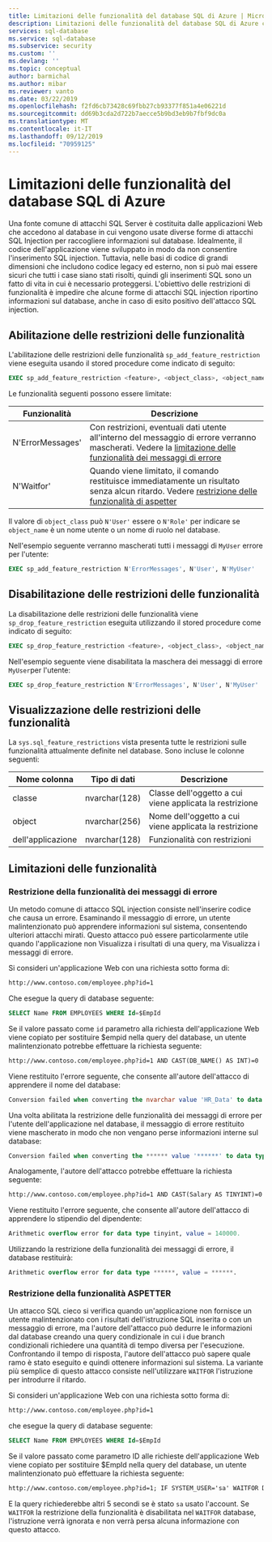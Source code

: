 ```yaml
---
title: Limitazioni delle funzionalità del database SQL di Azure | Microsoft Docs
description: Limitazioni delle funzionalità del database SQL di Azure consente di migliorare la sicurezza del database limitando le funzionalità del database che possono essere da utenti malintenzionati per ottenere l'accesso alle informazioni in esse contenute.
services: sql-database
ms.service: sql-database
ms.subservice: security
ms.custom: ''
ms.devlang: ''
ms.topic: conceptual
author: barmichal
ms.author: mibar
ms.reviewer: vanto
ms.date: 03/22/2019
ms.openlocfilehash: f2fd6cb73428c69fbb27cb93377f851a4e06221d
ms.sourcegitcommit: dd69b3cda2d722b7aecce5b9bd3eb9b7fbf9dc0a
ms.translationtype: MT
ms.contentlocale: it-IT
ms.lasthandoff: 09/12/2019
ms.locfileid: "70959125"
---
```

# <a name="azure-sql-database-feature-restrictions"></a>Limitazioni delle funzionalità del database SQL di Azure

Una fonte comune di attacchi SQL Server è costituita dalle applicazioni Web che accedono al database in cui vengono usate diverse forme di attacchi SQL Injection per raccogliere informazioni sul database.  Idealmente, il codice dell'applicazione viene sviluppato in modo da non consentire l'inserimento SQL injection.  Tuttavia, nelle basi di codice di grandi dimensioni che includono codice legacy ed esterno, non si può mai essere sicuri che tutti i case siano stati risolti, quindi gli inserimenti SQL sono un fatto di vita in cui è necessario proteggersi.  L'obiettivo delle restrizioni di funzionalità è impedire che alcune forme di attacchi SQL injection riportino informazioni sul database, anche in caso di esito positivo dell'attacco SQL injection.

## <a name="enabling-feature-restrictions"></a>Abilitazione delle restrizioni delle funzionalità

L'abilitazione delle restrizioni delle funzionalità `sp_add_feature_restriction` viene eseguita usando il stored procedure come indicato di seguito:

```sql
EXEC sp_add_feature_restriction <feature>, <object_class>, <object_name>
```

Le funzionalità seguenti possono essere limitate:

| Funzionalità          | Descrizione |
|------------------|-------------|
| N'ErrorMessages' | Con restrizioni, eventuali dati utente all'interno del messaggio di errore verranno mascherati. Vedere la [limitazione delle funzionalità dei messaggi di errore](#error-messages-feature-restriction) |
| N'Waitfor'       | Quando viene limitato, il comando restituisce immediatamente un risultato senza alcun ritardo. Vedere [restrizione delle funzionalità di aspetter](#waitfor-feature-restriction) |

Il valore di `object_class` può `N'User'` essere o `N'Role'` per indicare se `object_name` è un nome utente o un nome di ruolo nel database.

Nell'esempio seguente verranno mascherati tutti i messaggi di `MyUser` errore per l'utente:

```sql
EXEC sp_add_feature_restriction N'ErrorMessages', N'User', N'MyUser'
```

## <a name="disabling-feature-restrictions"></a>Disabilitazione delle restrizioni delle funzionalità

La disabilitazione delle restrizioni delle funzionalità viene `sp_drop_feature_restriction` eseguita utilizzando il stored procedure come indicato di seguito:

```sql
EXEC sp_drop_feature_restriction <feature>, <object_class>, <object_name>
```

Nell'esempio seguente viene disabilitata la maschera dei messaggi di errore `MyUser`per l'utente:

```sql
EXEC sp_drop_feature_restriction N'ErrorMessages', N'User', N'MyUser'
```

## <a name="viewing-feature-restrictions"></a>Visualizzazione delle restrizioni delle funzionalità

La `sys.sql_feature_restrictions` vista presenta tutte le restrizioni sulle funzionalità attualmente definite nel database. Sono incluse le colonne seguenti:

| Nome colonna | Tipo di dati | Descrizione |
|-------------|-----------|-------------|
| classe       | nvarchar(128) | Classe dell'oggetto a cui viene applicata la restrizione |
| object      | nvarchar(256) | Nome dell'oggetto a cui viene applicata la restrizione |
| dell'applicazione     | nvarchar(128) | Funzionalità con restrizioni |

## <a name="feature-restrictions"></a>Limitazioni delle funzionalità

### <a name="error-messages-feature-restriction"></a>Restrizione della funzionalità dei messaggi di errore

Un metodo comune di attacco SQL injection consiste nell'inserire codice che causa un errore.  Esaminando il messaggio di errore, un utente malintenzionato può apprendere informazioni sul sistema, consentendo ulteriori attacchi mirati.  Questo attacco può essere particolarmente utile quando l'applicazione non Visualizza i risultati di una query, ma Visualizza i messaggi di errore.

Si consideri un'applicazione Web con una richiesta sotto forma di:

```html
http://www.contoso.com/employee.php?id=1
```

Che esegue la query di database seguente:

```sql
SELECT Name FROM EMPLOYEES WHERE Id=$EmpId
```

Se il valore passato come `id` parametro alla richiesta dell'applicazione Web viene copiato per sostituire $empid nella query del database, un utente malintenzionato potrebbe effettuare la richiesta seguente:

```html
http://www.contoso.com/employee.php?id=1 AND CAST(DB_NAME() AS INT)=0
```

Viene restituito l'errore seguente, che consente all'autore dell'attacco di apprendere il nome del database:

```sql
Conversion failed when converting the nvarchar value 'HR_Data' to data type int.
```

Una volta abilitata la restrizione delle funzionalità dei messaggi di errore per l'utente dell'applicazione nel database, il messaggio di errore restituito viene mascherato in modo che non vengano perse informazioni interne sul database:

```sql
Conversion failed when converting the ****** value '******' to data type ******.
```

Analogamente, l'autore dell'attacco potrebbe effettuare la richiesta seguente:

```html
http://www.contoso.com/employee.php?id=1 AND CAST(Salary AS TINYINT)=0
```

Viene restituito l'errore seguente, che consente all'autore dell'attacco di apprendere lo stipendio del dipendente:

```sql
Arithmetic overflow error for data type tinyint, value = 140000.
```

Utilizzando la restrizione della funzionalità dei messaggi di errore, il database restituirà:

```sql
Arithmetic overflow error for data type ******, value = ******.
```

### <a name="waitfor-feature-restriction"></a>Restrizione della funzionalità ASPETTER

Un attacco SQL cieco si verifica quando un'applicazione non fornisce un utente malintenzionato con i risultati dell'istruzione SQL inserita o con un messaggio di errore, ma l'autore dell'attacco può dedurre le informazioni dal database creando una query condizionale in cui i due branch condizionali richiedere una quantità di tempo diversa per l'esecuzione. Confrontando il tempo di risposta, l'autore dell'attacco può sapere quale ramo è stato eseguito e quindi ottenere informazioni sul sistema. La variante più semplice di questo attacco consiste nell'utilizzare `WAITFOR` l'istruzione per introdurre il ritardo.

Si consideri un'applicazione Web con una richiesta sotto forma di:

```html
http://www.contoso.com/employee.php?id=1
```

che esegue la query di database seguente:

```sql
SELECT Name FROM EMPLOYEES WHERE Id=$EmpId
```

Se il valore passato come parametro ID alle richieste dell'applicazione Web viene copiato per sostituire $EmpId nella query del database, un utente malintenzionato può effettuare la richiesta seguente:

```html
http://www.contoso.com/employee.php?id=1; IF SYSTEM_USER='sa' WAITFOR DELAY '00:00:05'
```

E la query richiederebbe altri 5 secondi se è stato `sa` usato l'account. Se `WAITFOR` la restrizione della funzionalità è disabilitata nel `WAITFOR` database, l'istruzione verrà ignorata e non verrà persa alcuna informazione con questo attacco.